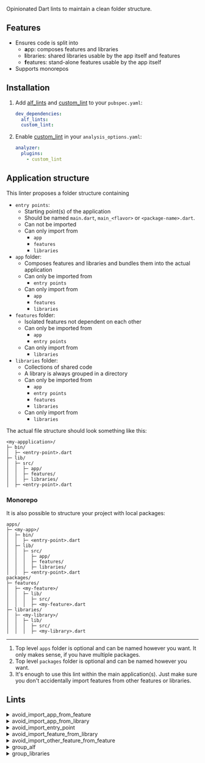 Opinionated Dart lints to maintain a clean folder structure.

## Features

- Ensures code is split into
  - **a**pp: composes features and libraries
  - **l**ibraries: shared libraries usable by the app itself and features
  - **f**eatures: stand-alone features usable by the app itself
- Supports monorepos

## Installation

1. Add [alf_lints](https://pub.dev/packages/alf_lints) and [custom_lint](https://pub.dev/packages/custom_lint) to your `pubspec.yaml`:
   ```yaml
   dev_dependencies:
     alf_lints:
     custom_lint:
   ```
2. Enable [custom_lint](https://pub.dev/packages/custom_lint) in your `analysis_options.yaml`:
   ```yaml
   analyzer:
     plugins:
       - custom_lint
   ```

## Application structure

This linter proposes a folder structure containing

- `entry points`:
  - Starting point(s) of the application
  - Should be named `main.dart`, `main_<flavor>` or `<package-name>.dart`.
  - Can not be imported
  - Can only import from
    - `app`
    - `features`
    - `libraries`
- `app` folder:
  - Composes features and libraries and bundles them into the actual application
  - Can only be imported from
    - `entry points`
  - Can only import from
    - `app`
    - `features`
    - `libraries`
- `features` folder:
  - Isolated features not dependent on each other
  - Can only be imported from
    - `app`
    - `entry points`
  - Can only import from
    - `libraries`
- `libraries` folder:
  - Collections of shared code
  - A library is always grouped in a directory
  - Can only be imported from
    - `app`
    - `entry points`
    - `features`
    - `libraries`
  - Can only import from
    - `libraries`

The actual file structure should look something like this:

```
<my-appplication>/
├─ bin/
│  ├─ <entry-point>.dart
├─ lib/
│  ├─ src/
│  │  ├─ app/
│  │  ├─ features/
│  │  ├─ libraries/
│  ├─ <entry-point>.dart
```

### Monorepo

It is also possible to structure your project with local packages:

```
apps/
├─ <my-app>/
│  ├─ bin/
│  │  ├─ <entry-point>.dart
│  ├─ lib/
│  │  ├─ src/
│  │  │  ├─ app/
│  │  │  ├─ features/
│  │  │  ├─ libraries/
│  │  ├─ <entry-point>.dart
packages/
├─ features/
│  ├─ <my-feature>/
│  │  ├─ lib/
│  │  │  ├─ src/
│  │  │  ├─ <my-feature>.dart
├─ libraries/
│  ├─ <my-library>/
│  │  ├─ lib/
│  │  │  ├─ src/
│  │  │  ├─ <my-library>.dart
```

---

1. Top level `apps` folder is optional and can be named however you want. It only makes sense, if you have multiple packages.
2. Top level `packages` folder is optional and can be named however you want.
3. It's enough to use this lint within the main application(s). Just make sure you don't accidentally import features from other features or libraries.

## Lints

<details>
  <summary>avoid_import_app_from_feature</summary>

- Ensures that features don't import composing app code.
</details>

<details>
  <summary>avoid_import_app_from_library</summary>

- Ensures that libraries don't import composing app code.
</details>

<details>
  <summary>avoid_import_entry_point</summary>

- Ensures that no code imports entry points.
</details>

<details>
  <summary>avoid_import_feature_from_library</summary>

- Ensures that libraries don't import features.
</details>

<details>
  <summary>avoid_import_other_feature_from_feature</summary>

- Ensures that features don't import other features.
</details>

<details>
  <summary>group_alf</summary>

- Ensures that files are placed and named according to the alf-linting conventions. Files should either - be a valid entry point placed in `lib/` or `bin/` directory and named `main.dart`, `main_<flavor>.dart` or `<packageName>.dart` - or placed within the `app`, `libraries` or `features` folder contained in the `lib/` or `lib/src/` folder.
</details>

<details>
  <summary>group_libraries</summary>

- Ensures that files within the `libraries` folder are grouped into another folder.
</details>
